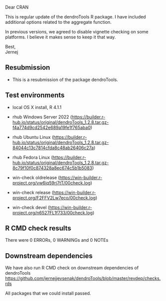 Dear CRAN

This is regular update of the dendroTools R package. 
I have included additional options related to the aggregate function. 

In previous versions, we agreed to disable vignette checking on some platforms. I believe it makes sense to keep it that way.  

Best,   
Jernej


##  Resubmission
* This is a resubmission of the package dendroTools.

## Test environments
* local OS X install, R 4.1.1

* rhub Windows Server 2022 (https://builder.r-hub.io/status/original/dendroTools_1.2.8.tar.gz-f4a774d9cd2542e689a19fe1f765aba0)
* rhub Ubuntu Linux (https://builder.r-hub.io/status/original/dendroTools_1.2.8.tar.gz-84044c13c7814cfda8c48ab26406c27a)
* rhub Fedora Linux (https://builder.r-hub.io/status/original/dendroTools_1.2.8.tar.gz-8c79f10f0c874328a8ec674c5b1b5083)

* win-check oldrelease (https://win-builder.r-project.org/vw6iq59rj7tT/00check.log)
* win-check release (https://win-builder.r-project.org/F2FFV2Lw7eco/00check.log)
* win-check devel (https://win-builder.r-project.org/n6527FL1f733/00check.log)

## R CMD check results
There were 0 ERRORs, 0 WARNINGs and 0 NOTEs

## Downstream dependencies
We have also run R CMD check on downstream dependencies of dendroTools
https://github.com/jernejjevsenak/dendroTools/blob/master/revdep/checks.rds

All packages that we could install passed. 
